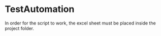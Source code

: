 # TestAutomation

In order for the script to work, the excel sheet must be placed inside the project folder.
